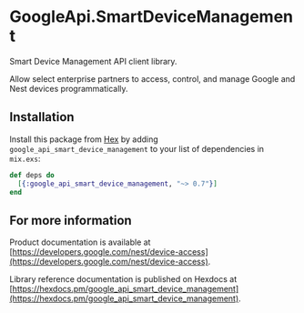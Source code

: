 # GoogleApi.SmartDeviceManagement

Smart Device Management API client library.

Allow select enterprise partners to access, control, and manage Google and Nest devices programmatically.

## Installation

Install this package from [Hex](https://hex.pm) by adding
`google_api_smart_device_management` to your list of dependencies in `mix.exs`:

```elixir
def deps do
  [{:google_api_smart_device_management, "~> 0.7"}]
end
```

## For more information

Product documentation is available at [https://developers.google.com/nest/device-access](https://developers.google.com/nest/device-access).

Library reference documentation is published on Hexdocs at
[https://hexdocs.pm/google_api_smart_device_management](https://hexdocs.pm/google_api_smart_device_management).
